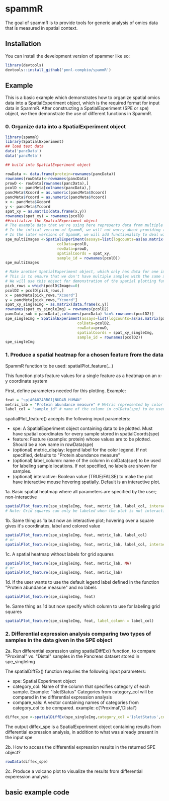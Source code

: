 
# spammR

<!-- badges: start -->
<!-- badges: end -->

The goal of spammR is to provide tools for generic analysis of omics data that is measured in spatial context. 

## Installation

You can install the development version of spammer like so:

``` r
library(devtools)
devtools::install_github('pnnl-compbio/spammR')
```

## Example

This is a basic example which demonstrates how to organize spatial omics data into a SpatialExperiment object, which is the required format for input data in SpammR. After constructing a SpatialExperiment (SPE or spe) object, we then demonstrate the use of different functions in SpammR. 

### 0. Organize data into a SpatialExperiment object

``` r
library(spammR)
library(SpatialExperiment)
## load test data
data('pancData')
data('pancMeta')

## build into SpatialExperiment object

rowData <- data.frame(protein=rownames(pancData))
rownames(rowData)<-rownames(pancData)
prowD <- rowData[rownames(pancData),]
pcolD <- pancMeta[colnames(pancData),]
pancMeta$Xcoord = as.numeric(pancMeta$Xcoord)
pancMeta$Ycoord = as.numeric(pancMeta$Ycoord)
x <- pancMeta$Xcoord
y <- pancMeta$Ycoord
spat_xy = as.matrix(data.frame(x,y))
rownames(spat_xy) = rownames(pcolD)
##initialize the SpatialExperiment object
# The example data that we're using here represents data from multiple images in an experiment.
# In the intiial version of SpammR, we will not worry about providing tools for analyzing data from multiple images.
# In the later versions of SpammR, we will add functionality to deal with data from multiple images.
spe_multiImages <-SpatialExperiment(assays=list(logcounts=as(as.matrix(pancData),'dgCMatrix')),
                       colData=pcolD,
                       rowData=prowD,
                       spatialCoords = spat_xy,
                       sample_id = rownames(pcolD))
spe_multiImages

# Make another SpatialExperiment object, which only has data for one image (I picked image 0)
# This is to ensure that we don't have multiple samples with the same x,y coordinates
# We will use this object for demonstration of the spatial plotting functionality in SpammR for data from a single image.
pick_rows = which(pcolD$Image==0)
pcolD2 = pcolD[pick_rows,]
x = pancMeta[pick_rows,"Xcoord"]
y = pancMeta[pick_rows,"Ycoord"]
spat_xy_singleImg = as.matrix(data.frame(x,y))
rownames(spat_xy_singleImg) = rownames(pcolD2)
pancData_sub = pancData[,colnames(pancData) %in% rownames(pcolD2)]
spe_singleImg = SpatialExperiment(assays=list(logcounts=as(as.matrix(pancData_sub),'dgCMatrix')),
                                colData=pcolD2,
                                rowData=prowD,
                                spatialCoords = spat_xy_singleImg,
                                sample_id = rownames(pcolD2))
spe_singleImg
```


### 1. Produce a spatial heatmap for a chosen feature from the data
SpammR function to be used: spatialPlot_feature(...)

This function plots feature values for a single feature as a heatmap on an x-y coordinate system

First, define parameters needed for this plotting. Example:
``` r
feat = "sp|A0A024RBG1|NUD4B_HUMAN"
metric_lab = "Protein abundance measure" # Metric represented by color scale; this will be used as the legend label
label_col = "sample_id" # name of the column in colData(spe) to be used for labeling sample locations
```
spatialPlot_feature() accepts the following input parameters:
- spe: A SpatialExperiment object containing data to be plotted. Must have spatial coordinates for every sample stored in spatialCoords(spe)
- feature: Feature (example: protein) whose values are to be plotted. Should be a row name in rowData(spe)
- (optional) metric_display: legend label for the color legend. If not specified, defaults to "Protein abundance measure"
- (optional) label_column: name of the column in colData(spe) to be used for labeling sample locations. If not specified, no labels are shown for samples.
- (optional) interactive: Boolean value (TRUE/FALSE) to make the plot have interactive mouse hovering spatially. Default is an interactive plot.
  
1a. Basic spatial heatmap where all parameters are specified by the user; non-interactive
``` r
spatialPlot_feature(spe_singleImg, feat, metric_lab, label_col, interactive = FALSE)
# Note: Grid squares can only be labeled when the plot is not interactive.
```
1b. Same thing as 1a but now an interactive plot; hovering over a square gives it's coordinates, label and colored value
``` r
spatialPlot_feature(spe_singleImg, feat, metric_lab, label_col)
# or
spatialPlot_feature(spe_singleImg, feat, metric_lab, label_col, interactive = TRUE)
``` 
1c. A spatial heatmap without labels for grid squares
``` r
spatialPlot_feature(spe_singleImg, feat, metric_lab, NA)
# or
spatialPlot_feature(spe_singleImg, feat, metric_lab)
```
1d. If the user wants to use the default legend label defined in the function "Protein abundance measure" and no labels
``` r
spatialPlot_feature(spe_singleImg, feat)
``` 
1e. Same thing as 1d but now specify which column to use for labeling grid squares
``` r
spatialPlot_feature(spe_singleImg, feat, label_column = label_col)
``` 


### 2. Differential expression analysis comparing two types of samples in the data given in the SPE object
2a. Run differential expression using spatialDiffEx() function, to compare "Proximal" vs. "Distal" samples in the Pancreas dataset stored in spe_singleImg

The spatialDiffEx() function requries the following input parameters:
- spe:  Spatial Experiment object
- category_col:  Name of the column that specifies category of each sample. Example: "IsletStatus"
Categories from category_col will be compared in the differential expression analysis
- compare_vals: A vector containing names of categories from category_col to be compared. example: c('Proximal','Distal')

``` r
diffex_spe <-spatialDiffEx(spe_singleImg,category_col ='IsletStatus',compare_vals=c('Proximal','Distal'))
```
The output diffex_spe is a SpatialExperiment object containing results from differential expression analysis, in addition to what was already present in the input spe

2b. How to access the differential expression results in the returned SPE object?
``` r
rowData(diffex_spe)
```
2c. Produce a volcano plot to visualize the results from differential experession analysis

## basic example code
```

